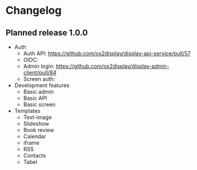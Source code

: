 # Changelog

## Planned release 1.0.0

* Auth
  *  Auth API: https://github.com/os2display/display-api-service/pull/57 
  *  OIDC:
  *  Admin login: https://github.com/os2display/display-admin-client/pull/84
  *  Screen auth:
* Development features
  * Basic admin
  * Basic API
  * Basic screen
* Templates
  * Text-image
  * Slideshow
  * Book review
  * Calendar
  * iframe
  * RSS
  * Contacts
  * Tabel 
